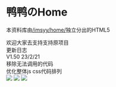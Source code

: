 # 鸭鸭のHome
本资料库由[/imsyy/home/](https://github.com/imsyy/home)独立分出的HTML5
<div>欢迎大家去支持支持原项目
  </div>
更新日志
<div>V1.50 23/2/21</div>
<div>移除无法调用的代码</div>
<div>优化整体js css代码排列</div>
<a title="SSL" target="_blank" href="https://myssl.com/seal/detail?domain=blog.imsyy.top"><img src="https://img.shields.io/badge/MySSL-安全认证-brightgreen"></a>&nbsp;<a title="CDN" target="_blank" href="https://cdnjs.com/"><img src="https://img.shields.io/badge/CDN-Cloudflare-blue"></a>&nbsp;<a title="Copyright" target="_blank" href="https://qmq.moe/"><img src="https://img.shields.io/badge/Copyright%20%C2%A9%202023--2023-%E9%B8%AD%E9%B8%AD-red"></a>
